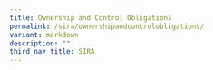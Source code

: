 ```yaml
---
title: Ownership and Control Obligations
permalink: /sira/ownershipandcontrolobligations/
variant: markdown
description: ""
third_nav_title: SIRA
---
```

